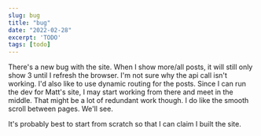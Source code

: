 ```yaml
---
slug: bug
title: "bug"
date: "2022-02-28"
excerpt: 'TODO'
tags: [todo]
---
```


There's a new bug with the site. When I show more/all posts, it will still only show 3 until I refresh the browser. I'm not sure why the api call isn't working. I'd also like to use dynamic routing for the posts. Since I can run the dev for Matt's site, I may start working from there and meet in the middle. That might be a lot of redundant work though. I do like the smooth scroll between pages. We'll see.

It's probably best to start from scratch so that I can claim I built the site.
